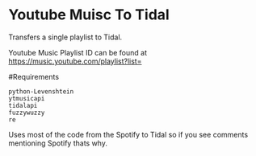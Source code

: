 # Youtube Muisc To Tidal


Transfers a single playlist to Tidal. 

Youtube Music Playlist ID can be found at 
https://music.youtube.com/playlist?list=<Playlist ID>

#Requirements
```
python-Levenshtein
ytmusicapi
tidalapi
fuzzywuzzy
re
```




Uses most of the code from the Spotify to Tidal so if you see comments mentioning Spotify thats why. 

